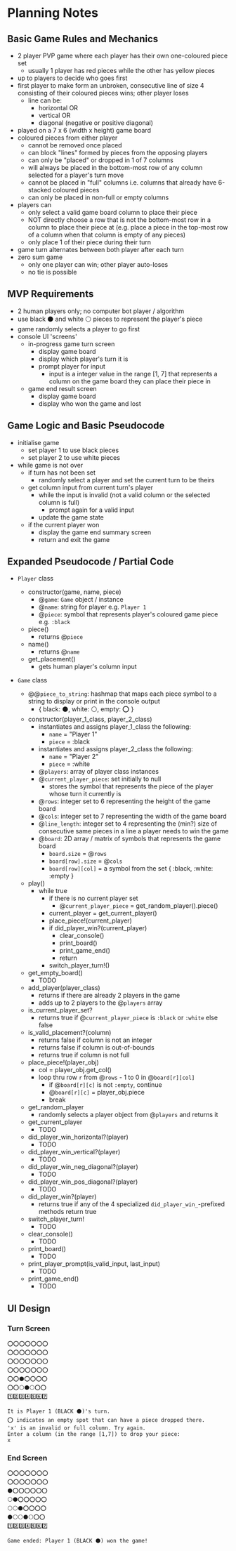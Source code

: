 # Planning Notes

## Basic Game Rules and Mechanics

- 2 player PVP game where each player has their own one-coloured piece set
  - usually 1 player has red pieces while the other has yellow pieces
- up to players to decide who goes first
- first player to make form an unbroken, consecutive line of size 4 consisting of their coloured pieces wins; other player loses
  - line can be:
    - horizontal OR
    - vertical OR
    - diagonal (negative or positive diagonal)
- played on a 7 x 6 (width x height) game board
- coloured pieces from either player
  - cannot be removed once placed
  - can block "lines" formed by pieces from the opposing players
  - can only be "placed" or dropped in 1 of 7 columns
  - will always be placed in the bottom-most row of any column selected for a player's turn move
  - cannot be placed in "full" columns i.e. columns that already have 6-stacked coloured pieces
  - can only be placed in non-full or empty columns
- players can
  - only select a valid game board column to place their piece
  - NOT directly choose a row that is not the bottom-most row in a column to place their piece at (e.g. place a piece in the top-most row of a column when that column is empty of any pieces)
  - only place 1 of their piece during their turn
- game turn alternates between both player after each turn
- zero sum game
  - only one player can win; other player auto-loses
  - no tie is possible

## MVP Requirements

- 2 human players only; no computer bot player / algorithm
- use black ⚫ and white ⚪ pieces to represent the player's piece
- game randomly selects a player to go first
- console UI 'screens'
  - in-progress game turn screen
    - display game board
    - display which player's turn it is
    - prompt player for input
      - input is a integer value in the range \[1, 7] that represents a column on the game board they can place their piece in
  - game end result screen
    - display game board
    - display who won the game and lost

## Game Logic and Basic Pseudocode

- initialise game
  - set player 1 to use black pieces
  - set player 2 to use white pieces
- while game is not over
  - if turn has not been set
    - randomly select a player and set the current turn to be theirs
  - get column input from current turn's player
    - while the input is invalid (not a valid column or the selected column is full)
      - prompt again for a valid input
    - update the game state
  - if the current player won
    - display the game end summary screen
    - return and exit the game

## Expanded Pseudocode / Partial Code

- `Player` class
  - constructor(game, name, piece)
    - @`game`: `Game` object / instance
    - @`name`: string for player e.g. `Player 1`
    - @`piece`: symbol that represents player's coloured game piece e.g. `:black`
  - piece()
    - returns @`piece`
  - name()
    - returns @`name`
  - get_placement()
    - gets human player's column input

- `Game` class
  - @@`piece_to_string`: hashmap that maps each piece symbol to a string to display or print in the console output
    - { black: ⚫, white: ⚪, empty: ⭕ }
  - constructor(player_1_class, player_2_class)
    - instantiates and assigns player_1_class the following:
      - `name` = "Player 1"
      - `piece` = :black
    - instantiates and assigns player_2_class the following:
      - `name` = "Player 2"
      - `piece` = :white
    - @`players`: array of player class instances
    - @`current_player_piece`: set initially to null
      - stores the symbol that represents the piece of the player whose turn it currently is
    - @`rows`: integer set to 6 representing the height of the game board
    - @`cols`: integer set to 7 representing the width of the game board
    - @`line_length`: integer set to 4 representing the (min?) size of consecutive same pieces in a line a player needs to win the game
    - @`board`: 2D array / matrix of symbols that represents the game board
      - `board.size` = @`rows`
      - `board[row].size` = @`cols`
      - `board[row][col]` = a symbol from the set { :black, :white: :empty }
  - play()
    - while true
      - if there is no current player set
        - @`current_player_piece` = get_random_player().piece()
      - current_player = get_current_player()
      - place_piece!(current_player)
      - if did_player_win?(current_player)
        - clear_console()
        - print_board()
        - print_game_end()
        - return
      - switch_player_turn!()
  - get_empty_board()
    - TODO
  - add_player(player_class)
    - returns if there are already 2 players in the game
    - adds up to 2 players to the @`players` array
  - is_current_player_set?
    - returns true if @`current_player_piece` is `:black` or `:white` else false
  - is_valid_placement?(column)
    - returns false if column is not an integer
    - returns false if column is out-of-bounds
    - returns true if column is not full
  - place_piece!(player_obj)
    - col = player_obj.get_col()
    - loop thru row `r` from @`rows` - 1 to 0 in @`board[r][col]`
      - if @`board[r][c]` is not `:empty`, continue
      - @`board[r][c]` = player_obj.piece
      - break
  - get_random_player
    - randomly selects a player object from @`players` and returns it
  - get_current_player
    - TODO
  - did_player_win_horizontal?(player)
    - TODO
  - did_player_win_vertical?(player)
    - TODO
  - did_player_win_neg_diagonal?(player)
    - TODO
  - did_player_win_pos_diagonal?(player)
    - TODO
  - did_player_win?(player)
    - returns true if any of the 4 specialized `did_player_win_`-prefixed  methods return true
  - switch_player_turn!
    - TODO
  - clear_console()
    - TODO
  - print_board()
    - TODO
  - print_player_prompt(is_valid_input, last_input)
    - TODO
  - print_game_end()
    - TODO

## UI Design

### Turn Screen

```
⭕⭕⭕⭕⭕⭕⭕
⭕⭕⭕⭕⭕⭕⭕
⭕⭕⭕⭕⭕⭕⭕
⭕⭕⭕⭕⭕⭕⭕
⭕⭕⚫⭕⭕⭕⭕
⭕⭕⚪⚫⚪⭕⭕
1️⃣2️⃣3️⃣4️⃣5️⃣6️⃣7️⃣

It is Player 1 (BLACK ⚫)'s turn.
⭕ indicates an empty spot that can have a piece dropped there.
'x' is an invalid or full column. Try again.
Enter a column (in the range [1,7]) to drop your piece:
x
```

### End Screen

```
⭕⭕⭕⭕⭕⭕⭕
⭕⭕⭕⭕⭕⭕⭕
⚫⭕⭕⭕⭕⭕⭕
⚪⚫⭕⭕⭕⭕⭕
⚪⚪⚫⭕⭕⭕⭕
⚫⚪⚪⚫⚪⭕⭕
1️⃣2️⃣3️⃣4️⃣5️⃣6️⃣7️⃣

Game ended: Player 1 (BLACK ⚫) won the game!
```
